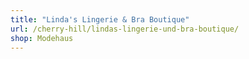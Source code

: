 ```yaml
---
title: "Linda's Lingerie & Bra Boutique"
url: /cherry-hill/lindas-lingerie-und-bra-boutique/
shop: Modehaus
---
```

